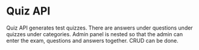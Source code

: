 # Quiz API
Quiz API generates test quizzes. There are answers under questions under quizzes under categories. Admin panel is nested so that the admin can enter the exam, questions and answers together. CRUD can be done.
